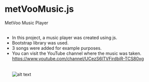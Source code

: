# metVooMusic.js
MetVoo Music Player<br><br>
- In this project, a music player was created using js.
- Bootstrap library was used.
- 3 songs were added for example purposes.
- You can visit the YouTube channel where the music was taken. https://www.youtube.com/channel/UCezS6lTVFirdbiR-TCS80xg
<br><br><br>
![alt text]()
<br><br>

